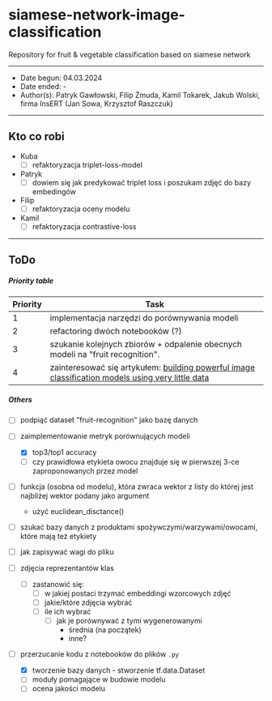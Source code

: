 # siamese-network-image-classification
Repository for fruit &amp; vegetable classification based on siamese network

---
- Date begun: 04.03.2024
- Date ended: -
- Author(s): Patryk Gawłowski, Filip Żmuda, Kamil Tokarek, Jakub Wolski, firma InsERT (Jan Sowa, Krzysztof Raszczuk)
---
## Kto co robi
- Kuba
	- [ ] refaktoryzacja triplet-loss-model
- Patryk
  	- [ ] dowiem się jak predykować triplet loss i poszukam zdjęć do bazy embedingów
- Filip
  	- [ ] refaktoryzacja oceny modelu
- Kamil
  	- [ ] refaktoryzacja contrastive-loss
---
## ToDo
##### Priority table
| Priority | Task                                          |
| -------- | --------------------------------------------- |
| 1 | implementacja narzędzi do porównywania modeli |
| 2 | refactoring dwóch notebooków (?)              |
| 3 | szukanie kolejnych zbiorów + odpalenie obecnych modeli na "fruit recognition".|
| 4 | zainteresować się artykułem: [building powerful image classification models using very little data](https://blog.keras.io/building-powerful-image-classification-models-using-very-little-data.html) 

##### Others
- [ ] podpiąć dataset "fruit-recognition" jako bazę danych

- [ ] zaimplementowanie metryk porównujących modeli
	- [x] top3/top1 accuracy
	- [ ] czy prawidłowa etykieta owocu znajduje się w pierwszej 3-ce zaproponowanych przez model

- [ ] funkcja (osobna od modelu), która zwraca wektor z listy do której jest najbliżej wektor podany jako argument
	- użyć euclidean_disctance()

- [ ] szukać bazy danych z produktami spożywczymi/warzywami/owocami, które mają też etykiety

- [ ] jak zapisywać wagi do pliku

- [ ] zdjęcia reprezentantów klas
	- [ ] zastanowić się:
		- [ ] w jakiej postaci trzymać embeddingi wzorcowych zdjęć
		- [ ] jakie/które zdjęcia wybrać
  		- [ ] ile ich wybrać
    		- [ ] jak je porównywać z tymi wygenerowanymi
      			- średnia (na początek)
         		- inne?

- [ ] przerzucanie kodu z notebooków do plików `.py`
	- [x] tworzenie bazy danych - stworzenie tf.data.Dataset
	- [ ] moduły pomagające w budowie modelu
	- [ ] ocena jakości modelu
